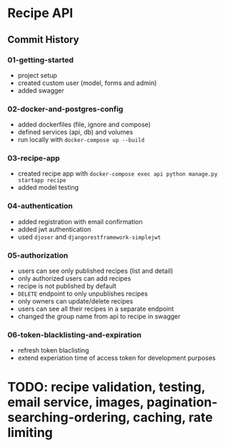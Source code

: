 # Recipe API

## Commit History

### 01-getting-started
- project setup
- created custom user (model, forms and admin)
- added swagger

### 02-docker-and-postgres-config
- added dockerfiles (file, ignore and compose)
- defined services (api, db) and volumes
- run locally with `docker-compose up --build`

### 03-recipe-app 
- created recipe app with `docker-compose exec api python manage.py startapp recipe`
- added model testing

### 04-authentication
- added registration with email confirmation
- added jwt authentication
- used `djoser` and `djangorestframework-simplejwt`

### 05-authorization
- users can see only published recipes (list and detail)
- only authorized users can add recipes
- recipe is not published by default
- `DELETE` endpoint to only unpublishes recipes
- only owners can update/delete recipes
- users can see all their recipes in a separate endpoint
- changed the group name from api to recipe in swagger

### 06-token-blacklisting-and-expiration
- refresh token blaclisting
- extend experiation time of access token for development purposes

# TODO: recipe validation, testing, email service, images, pagination-searching-ordering, caching, rate limiting